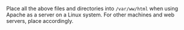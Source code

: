 Place all the above files and directories into ```/var/ww/html``` when using Apache as a server on a Linux system. 
For other machines and web servers, place accordingly.
